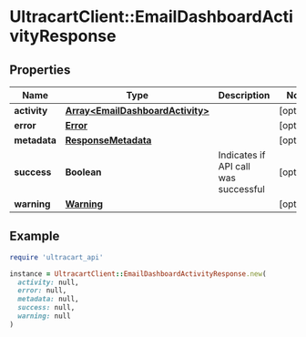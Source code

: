 # UltracartClient::EmailDashboardActivityResponse

## Properties

| Name | Type | Description | Notes |
| ---- | ---- | ----------- | ----- |
| **activity** | [**Array&lt;EmailDashboardActivity&gt;**](EmailDashboardActivity.md) |  | [optional] |
| **error** | [**Error**](Error.md) |  | [optional] |
| **metadata** | [**ResponseMetadata**](ResponseMetadata.md) |  | [optional] |
| **success** | **Boolean** | Indicates if API call was successful | [optional] |
| **warning** | [**Warning**](Warning.md) |  | [optional] |

## Example

```ruby
require 'ultracart_api'

instance = UltracartClient::EmailDashboardActivityResponse.new(
  activity: null,
  error: null,
  metadata: null,
  success: null,
  warning: null
)
```

